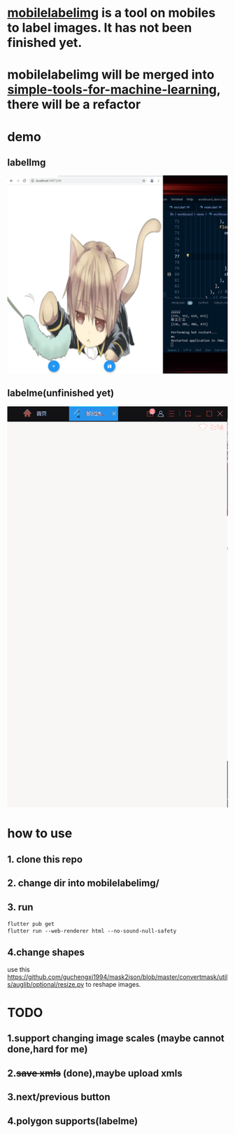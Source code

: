 # [mobilelabelimg](./mobilelabelimg/lib/main.dart) is a  tool on mobiles to label images. It has not been finished yet.

#  mobilelabelimg will be merged into [simple-tools-for-machine-learning](https://github.com/guchengxi1994/simple-tools-for-machine-learning), there will be a refactor

# demo

## labelImg

![image](./imgs/mobileLabelImg.gif)

## labelme(unfinished yet)

![image](./imgs/mobileLabelme.gif)

# how to use

## 1. clone this repo

## 2. change dir into mobilelabelimg/

## 3. run 

    flutter pub get
    flutter run --web-renderer html --no-sound-null-safety

## 4.change shapes

use this  https://github.com/guchengxi1994/mask2json/blob/master/convertmask/utils/auglib/optional/resize.py to reshape images.

# TODO

## 1.support changing image scales (maybe cannot done,hard for me)

## 2.~~save xmls~~ (done),maybe upload xmls 

## 3.next/previous button

## 4.polygon supports(labelme)
